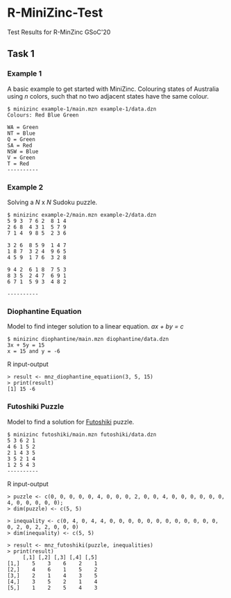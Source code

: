 # R-MiniZinc-Test
Test Results for R-MinZinc GSoC'20

## Task 1

### Example 1
A basic example to get started with MiniZinc. Colouring states of Australia using _n_ colors, such that
no two adjacent states have the same colour.

```
$ minizinc example-1/main.mzn example-1/data.dzn
Colours: Red Blue Green

WA = Green
NT = Blue
Q = Green
SA = Red
NSW = Blue
V = Green
T = Red
----------
```
### Example 2
Solving a _N_ x _N_ Sudoku puzzle.

```
$ minizinc example-2/main.mzn example-2/data.dzn
5 9 3  7 6 2  8 1 4
2 6 8  4 3 1  5 7 9
7 1 4  9 8 5  2 3 6

3 2 6  8 5 9  1 4 7
1 8 7  3 2 4  9 6 5
4 5 9  1 7 6  3 2 8

9 4 2  6 1 8  7 5 3
8 3 5  2 4 7  6 9 1
6 7 1  5 9 3  4 8 2

----------
```

### Diophantine Equation
Model to find integer solution to a linear equation. _ax + by = c_

```
$ minizinc diophantine/main.mzn diophantine/data.dzn
3x + 5y = 15
x = 15 and y = -6
```

R input-output
```
> result <- mnz_diophantine_equatiion(3, 5, 15)
> print(result)
[1] 15 -6
```

### Futoshiki Puzzle
Model to find a solution for [Futoshiki](https://en.wikipedia.org/wiki/Futoshiki) puzzle.

```
$ minizinc futoshiki/main.mzn futoshiki/data.dzn
5 3 6 2 1
4 6 1 5 2
2 1 4 3 5
3 5 2 1 4
1 2 5 4 3
----------
```

R input-output
```
> puzzle <- c(0, 0, 0, 0, 0, 4, 0, 0, 0, 2, 0, 0, 4, 0, 0, 0, 0, 0, 0, 4, 0, 0, 0, 0, 0);
> dim(puzzle) <- c(5, 5)

> inequality <- c(0, 4, 0, 4, 4, 0, 0, 0, 0, 0, 0, 0, 0, 0, 0, 0, 0, 0, 2, 0, 2, 2, 0, 0, 0)
> dim(inequality) <- c(5, 5)

> result <- mnz_futoshiki(puzzle, inequalities)
> print(result)
     [,1] [,2] [,3] [,4] [,5]
[1,]    5    3    6    2    1
[2,]    4    6    1    5    2
[3,]    2    1    4    3    5
[4,]    3    5    2    1    4
[5,]    1    2    5    4    3

```
